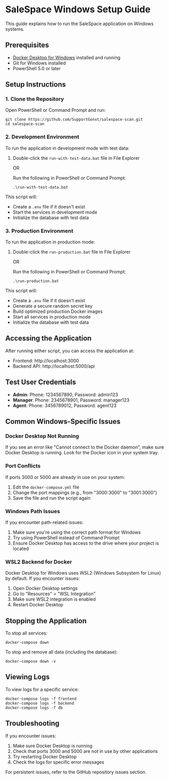 # SaleSpace Windows Setup Guide

This guide explains how to run the SaleSpace application on Windows systems.

## Prerequisites

- [Docker Desktop for Windows](https://www.docker.com/products/docker-desktop/) installed and running
- Git for Windows installed
- PowerShell 5.0 or later

## Setup Instructions

### 1. Clone the Repository

Open PowerShell or Command Prompt and run:

```
git clone https://github.com/SupportGonxt/salespace-scan.git
cd salespace-scan
```

### 2. Development Environment

To run the application in development mode with test data:

1. Double-click the `run-with-test-data.bat` file in File Explorer
   
   OR
   
   Run the following in PowerShell or Command Prompt:
   ```
   .\run-with-test-data.bat
   ```

This script will:
- Create a `.env` file if it doesn't exist
- Start the services in development mode
- Initialize the database with test data

### 3. Production Environment

To run the application in production mode:

1. Double-click the `run-production.bat` file in File Explorer
   
   OR
   
   Run the following in PowerShell or Command Prompt:
   ```
   .\run-production.bat
   ```

This script will:
- Create a `.env` file if it doesn't exist
- Generate a secure random secret key
- Build optimized production Docker images
- Start all services in production mode
- Initialize the database with test data

## Accessing the Application

After running either script, you can access the application at:

- Frontend: http://localhost:3000
- Backend API: http://localhost:5000/api

## Test User Credentials

- **Admin**: Phone: 1234567890, Password: admin123
- **Manager**: Phone: 2345678901, Password: manager123
- **Agent**: Phone: 3456789012, Password: agent123

## Common Windows-Specific Issues

### Docker Desktop Not Running

If you see an error like "Cannot connect to the Docker daemon", make sure Docker Desktop is running. Look for the Docker icon in your system tray.

### Port Conflicts

If ports 3000 or 5000 are already in use on your system:

1. Edit the `docker-compose.yml` file
2. Change the port mappings (e.g., from "3000:3000" to "3001:3000")
3. Save the file and run the script again

### Windows Path Issues

If you encounter path-related issues:

1. Make sure you're using the correct path format for Windows
2. Try using PowerShell instead of Command Prompt
3. Ensure Docker Desktop has access to the drive where your project is located

### WSL2 Backend for Docker

Docker Desktop for Windows uses WSL2 (Windows Subsystem for Linux) by default. If you encounter issues:

1. Open Docker Desktop settings
2. Go to "Resources" > "WSL Integration"
3. Make sure WSL2 integration is enabled
4. Restart Docker Desktop

## Stopping the Application

To stop all services:

```
docker-compose down
```

To stop and remove all data (including the database):

```
docker-compose down -v
```

## Viewing Logs

To view logs for a specific service:

```
docker-compose logs -f frontend
docker-compose logs -f backend
docker-compose logs -f db
```

## Troubleshooting

If you encounter issues:

1. Make sure Docker Desktop is running
2. Check that ports 3000 and 5000 are not in use by other applications
3. Try restarting Docker Desktop
4. Check the logs for specific error messages

For persistent issues, refer to the GitHub repository issues section.